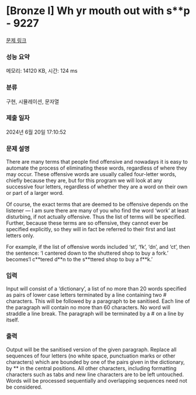 # [Bronze I] W**h y**r mouth out with s**p - 9227 

[문제 링크](https://www.acmicpc.net/problem/9227) 

### 성능 요약

메모리: 14120 KB, 시간: 124 ms

### 분류

구현, 시뮬레이션, 문자열

### 제출 일자

2024년 6월 20일 17:10:52

### 문제 설명

<p>There are many terms that people find offensive and nowadays it is easy to automate the process of eliminating these words, regardless of where they may occur. These offensive words are usually called four-letter words, chiefly because they are, but for this program we will look at any successive four letters, regardless of whether they are a word on their own or part of a larger word.</p>

<p>Of course, the exact terms that are deemed to be offensive depends on the listener — I am sure there are many of you who find the word ‘work’ at least disturbing, if not actually offensive. Thus the list of terms will be specified. Further, because these terms are so offensive, they cannot ever be specified explicitly, so they will in fact be referred to their first and last letters only.</p>

<p>For example, if the list of offensive words included ‘st’, ‘fk’, ‘dn’, and ‘ct’, then the sentence: ‘I cantered down to the shuttered shop to buy a fork.’ becomes‘I c**tered d**n to the s**ttered shop to buy a f**k.’</p>

### 입력 

 <p>Input will consist of a ‘dictionary’, a list of no more than 20 words specified as pairs of lower case letters terminated by a line containing two # characters. This will be followed by a paragraph to be sanitised. Each line of the paragraph will contain no more than 60 characters. No word will straddle a line break. The paragraph will be terminated by a # on a line by itself.</p>

### 출력 

 <p>Output will be the sanitised version of the given paragraph. Replace all sequences of four letters (no white space, punctuation marks or other characters) which are bounded by one of the pairs given in the dictionary, by ** in the central positions. All other characters, including formatting characters such as tabs and new line characters are to be left untouched. Words will be processed sequentially and overlapping sequences need not be considered.</p>

